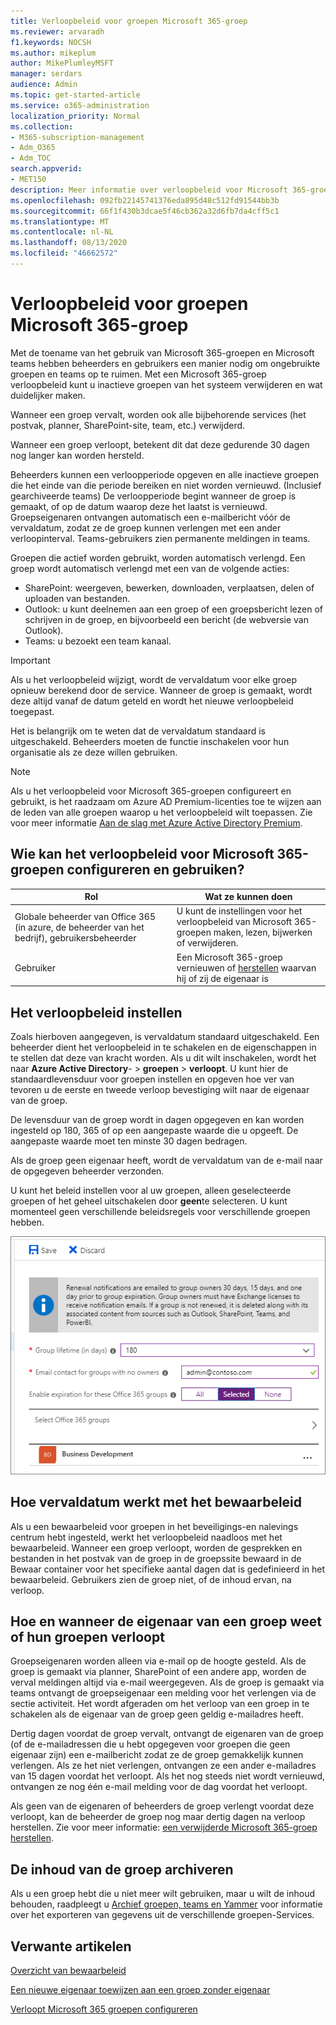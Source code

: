 ```yaml
---
title: Verloopbeleid voor groepen Microsoft 365-groep
ms.reviewer: arvaradh
f1.keywords: NOCSH
ms.author: mikeplum
author: MikePlumleyMSFT
manager: serdars
audience: Admin
ms.topic: get-started-article
ms.service: o365-administration
localization_priority: Normal
ms.collection:
- M365-subscription-management
- Adm_O365
- Adm_TOC
search.appverid:
- MET150
description: Meer informatie over verloopbeleid voor Microsoft 365-groepen.
ms.openlocfilehash: 092fb22145741376eda895d48c512fd91544bb3b
ms.sourcegitcommit: 66f1f430b3dcae5f46cb362a32d6fb7da4cff5c1
ms.translationtype: MT
ms.contentlocale: nl-NL
ms.lasthandoff: 08/13/2020
ms.locfileid: "46662572"
---
```

# <a name="microsoft-365-group-expiration-policy"></a>Verloopbeleid voor groepen Microsoft 365-groep

Met de toename van het gebruik van Microsoft 365-groepen en Microsoft teams hebben beheerders en gebruikers een manier nodig om ongebruikte groepen en teams op te ruimen. Met een Microsoft 365-groep verloopbeleid kunt u inactieve groepen van het systeem verwijderen en wat duidelijker maken.

Wanneer een groep vervalt, worden ook alle bijbehorende services (het postvak, planner, SharePoint-site, team, etc.) verwijderd.

Wanneer een groep verloopt, betekent dit dat deze gedurende 30 dagen nog langer kan worden hersteld.

Beheerders kunnen een verloopperiode opgeven en alle inactieve groepen die het einde van die periode bereiken en niet worden vernieuwd. (Inclusief gearchiveerde teams) De verloopperiode begint wanneer de groep is gemaakt, of op de datum waarop deze het laatst is vernieuwd. Groepseigenaren ontvangen automatisch een e-mailbericht vóór de vervaldatum, zodat ze de groep kunnen verlengen met een ander verloopinterval. Teams-gebruikers zien permanente meldingen in teams.

Groepen die actief worden gebruikt, worden automatisch verlengd. Een groep wordt automatisch verlengd met een van de volgende acties:
- SharePoint: weergeven, bewerken, downloaden, verplaatsen, delen of uploaden van bestanden.
- Outlook: u kunt deelnemen aan een groep of een groepsbericht lezen of schrijven in de groep, en bijvoorbeeld een bericht (de webversie van Outlook).
- Teams: u bezoekt een team kanaal.

> [!IMPORTANT]
> Als u het verloopbeleid wijzigt, wordt de vervaldatum voor elke groep opnieuw berekend door de service. Wanneer de groep is gemaakt, wordt deze altijd vanaf de datum geteld en wordt het nieuwe verloopbeleid toegepast.

Het is belangrijk om te weten dat de vervaldatum standaard is uitgeschakeld. Beheerders moeten de functie inschakelen voor hun organisatie als ze deze willen gebruiken.

> [!NOTE]
> Als u het verloopbeleid voor Microsoft 365-groepen configureert en gebruikt, is het raadzaam om Azure AD Premium-licenties toe te wijzen aan de leden van alle groepen waarop u het verloopbeleid wilt toepassen. Zie voor meer informatie [Aan de slag met Azure Active Directory Premium](https://docs.microsoft.com/azure/active-directory/active-directory-get-started-premium).

## <a name="who-can-configure-and-use-the-microsoft-365-groups-expiration-policy"></a>Wie kan het verloopbeleid voor Microsoft 365-groepen configureren en gebruiken?

|Rol|Wat ze kunnen doen|
|---------|---------|
|Globale beheerder van Office 365 (in azure, de beheerder van het bedrijf), gebruikersbeheerder|U kunt de instellingen voor het verloopbeleid van Microsoft 365-groepen maken, lezen, bijwerken of verwijderen.|
|Gebruiker|Een Microsoft 365-groep vernieuwen of [herstellen](https://docs.microsoft.com/azure/active-directory/users-groups-roles/groups-restore-deleted) waarvan hij of zij de eigenaar is|

## <a name="how-to-set-the-expiration-policy"></a>Het verloopbeleid instellen

Zoals hierboven aangegeven, is vervaldatum standaard uitgeschakeld. Een beheerder dient het verloopbeleid in te schakelen en de eigenschappen in te stellen dat deze van kracht worden. Als u dit wilt inschakelen, wordt het naar **Azure Active Directory**-  >  **groepen**  >  **verloopt**. U kunt hier de standaardlevensduur voor groepen instellen en opgeven hoe ver van tevoren u de eerste en tweede verloop bevestiging wilt naar de eigenaar van de groep.

De levensduur van de groep wordt in dagen opgegeven en kan worden ingesteld op 180, 365 of op een aangepaste waarde die u opgeeft. De aangepaste waarde moet ten minste 30 dagen bedragen.

Als de groep geen eigenaar heeft, wordt de vervaldatum van de e-mail naar de opgegeven beheerder verzonden.

U kunt het beleid instellen voor al uw groepen, alleen geselecteerde groepen of het geheel uitschakelen door **geen**te selecteren. U kunt momenteel geen verschillende beleidsregels voor verschillende groepen hebben.

![Schermafbeelding van instellingen voor groeps verloop in azure Active Directory](../media/azure-groups-expiration-settings.png)

## <a name="how-expiry-works-with-the-retention-policy"></a>Hoe vervaldatum werkt met het bewaarbeleid

Als u een bewaarbeleid voor groepen in het beveiligings-en nalevings centrum hebt ingesteld, werkt het verloopbeleid naadloos met het bewaarbeleid. Wanneer een groep verloopt, worden de gesprekken en bestanden in het postvak van de groep in de groepssite bewaard in de Bewaar container voor het specifieke aantal dagen dat is gedefinieerd in het bewaarbeleid. Gebruikers zien de groep niet, of de inhoud ervan, na verloop.

## <a name="how-and-when-a-group-owner-learns-if-their-groups-are-going-to-expire"></a>Hoe en wanneer de eigenaar van een groep weet of hun groepen verloopt

Groepseigenaren worden alleen via e-mail op de hoogte gesteld. Als de groep is gemaakt via planner, SharePoint of een andere app, worden de verval meldingen altijd via e-mail weergegeven. Als de groep is gemaakt via teams ontvangt de groepseigenaar een melding voor het verlengen via de sectie activiteit. Het wordt afgeraden om het verloop van een groep in te schakelen als de eigenaar van de groep geen geldig e-mailadres heeft.

Dertig dagen voordat de groep vervalt, ontvangt de eigenaren van de groep (of de e-mailadressen die u hebt opgegeven voor groepen die geen eigenaar zijn) een e-mailbericht zodat ze de groep gemakkelijk kunnen verlengen. Als ze het niet verlengen, ontvangen ze een ander e-mailadres van 15 dagen voordat het verloopt. Als het nog steeds niet wordt vernieuwd, ontvangen ze nog één e-mail melding voor de dag voordat het verloopt.

Als geen van de eigenaren of beheerders de groep verlengt voordat deze verloopt, kan de beheerder de groep nog maar dertig dagen na verloop herstellen. Zie voor meer informatie: [een verwijderde Microsoft 365-groep herstellen](https://support.office.com/article/restore-a-deleted-office-365-group-b7c66b59-657a-4e1a-8aa0-8163b1f4eb54).

## <a name="archiving-group-contents"></a>De inhoud van de groep archiveren

Als u een groep hebt die u niet meer wilt gebruiken, maar u wilt de inhoud behouden, raadpleegt u [Archief groepen, teams en Yammer](end-life-cycle-groups-teams-sites-yammer.md) voor informatie over het exporteren van gegevens uit de verschillende groepen-Services.

## <a name="related-articles"></a>Verwante artikelen

[Overzicht van bewaarbeleid](https://support.office.com/article/5e377752-700d-4870-9b6d-12bfc12d2423)

[Een nieuwe eigenaar toewijzen aan een groep zonder eigenaar](https://support.office.com/article/86bb3db6-8857-45d1-95c8-f6d540e45732)

[Verloopt Microsoft 365 groepen configureren](https://docs.microsoft.com/azure/active-directory/active-directory-groups-lifecycle-azure-portal)
